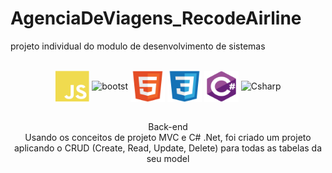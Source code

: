 # AgenciaDeViagens_RecodeAirline
projeto individual do modulo de desenvolvimento de sistemas
<div  align="center"><br>
  <img align="center" alt="Js" height="50" width="55" src="https://raw.githubusercontent.com/devicons/devicon/master/icons/javascript/javascript-plain.svg">
  <img align="center" alt="bootst" height="50" width="55" src="https://cdn.jsdelivr.net/gh/devicons/devicon/icons/bootstrap/bootstrap-original.svg" />
  <img align="center" alt="HTML" height="50" width="55" src="https://raw.githubusercontent.com/devicons/devicon/master/icons/html5/html5-original.svg">
  <img align="center" alt="CSS" height="50" width="55" src="https://raw.githubusercontent.com/devicons/devicon/master/icons/css3/css3-original.svg">
  <img align="center" alt="Csharp" height="50" width="55" src="https://raw.githubusercontent.com/devicons/devicon/master/icons/csharp/csharp-original.svg">
  <img align="center" alt="Csharp" height="50" width="80" src="https://img.shields.io/badge/.NET-5C2D91?style=for-the-badge&logo=.net&logoColor=white">
<div><br/>

Back-end  
    Usando os conceitos de projeto MVC e C# .Net, foi criado um projeto aplicando o CRUD (Create, Read, Update, Delete) para todas as tabelas da seu model
